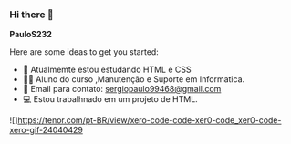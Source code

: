### Hi there 👋


**PauloS232** 

Here are some ideas to get you started:

- 🔭 Atualmemte estou estudando HTML e CSS
- 🧑‍🎓 Aluno do curso ,Manutenção e Suporte em Informatica.
- 📧 Email para contato: sergiopaulo99468@gmail.com
- 💻 Estou trabalhnado em um projeto de HTML.

 ![]https://tenor.com/pt-BR/view/xero-code-code-xer0-code_xer0-code-xero-gif-24040429

